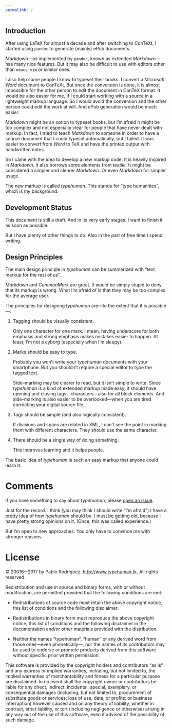 ```yaml
---
permalink: /
---
```


## Introduction

After using LaTeX for almost a decade and after switching to ConTeXt, I started using `pandoc` to generate (mainly) ePub documents.

_Markdown_—as implemented by `pandoc`, known as extended _Markdown_—has many nice features. But it may also be difficult to use with editors other than `emacs`, `vim` or similar ones.

I also help some people I know to typeset their books. I convert a _Microsoft Word_ document to ConTeXt. But once the conversion is done, it is almost impossible for the other person to edit the document in ConTeX format. It would be also easier for me, if I could start working with a source in a lightweight markup language. So I would avoid the conversion and the other person could edit the work at will. And ePub generation would be much easier.

_Markdown_ might be an option to typeset books. but I’m afraid it might be too complex and not especially clear for people that have never dealt with markup. In fact, I tried to teach _Markdown_ to someone in order to have a source document that I could typeset automatically, but I failed. It was easier to convert from _Word_ to TeX and have the printed output with handwritten notes.

So I came with the idea to develop a new markup code. It is heavily inspired in _Markdown_. It also borrows some elements from _textile_. It might be considered a simpler and clearer _Markdown_. Or even _Markdown_ for simpler usage.

The new markup is called _typehuman_. This stands for “type humanities”, which is my background.

## Development Status

This document is still a draft. And in its very early stages. I want to finish it as soon as possible.

But I have plenty of other things to do. Also in the part of free time I spend writing.

## Design Principles

The main design principle in _typehuman_ can be summarized with “text markup for the rest of us”.

_Markdown_ and _CommonMark_ are great. It would be simply stupid to deny that its markup is wrong. What I’m afraid of is that they may be too complex for the average user.

The principles for designing _typehuman_ are—to the extent that it is possible—:

1. Tagging should be visually consistent.

    Only one character for one mark. I mean, having underscore for both emphasis and strong emphasis makes mistakes easier to happen. At least, I’m not a cyborg (especially when I’m sleepy).

1. Marks should be easy to type.

    Probably you won’t write your _typehuman_ documents with your smartphone.
    But you shouldn’t require a special editor to type the tagged text.

    Side–marking may be clearer to read, but it isn’t simple to write. Since _typehuman_ is a kind of extended markup made easy, it should have opening and closing tags—characters—also for all block elements. And side–marking is also easier to be overlooked—when you are tired correcting your digital source file.

1. Tags should be simple (and also logically consistent).

    If divisions and spans are related in XML, I can’t see the point in marking them with different characters. They should use the same character.

1. There should be a single way of doing something.

	This improves learning and it helps people.

<!--
## On _Markdown_

_Markdown_—and also _CommonMark_—speak about the original “philosophy”. I’d rather avoid that word, since it isn’t exactly what happened to be called in ancient Greece φιλοσοφία. There are some basic issues that I want to discuss.

* publishable

code remains code. and is important that this is so.
-->
The basic idea of _typehuman_ is such an easy markup that anyone could learn it.

<!--
# Elements

# Inline elements

## Emphasis and strong emphasis

Emphasis and double emphasis should be marked with different

# Block elements

# The two basic rules

There are two basic rules that build

* A paragraph is marked by a blank line. This rule applies also to lists.

* Indentation requires two spaces.

# Code blocks

Code blocks are exclusively marked with three baticks

## Dashes

As in TeX, you get en–dash is printed from two single dashes (`--`) and em–dash is printed from three single dashes (`---`).
-->

# Comments

If you have something to say about _typehuman_, please [open an issue](https://github.com/ousia/typehuman/issues/new).

Just for the record. I think (you may think I should write “I’m afraid”) I have a pretty idea of how _typehuman_ should be. I must be getting old, because I have pretty strong opinions on it. (Once, this was called experience.)

But I’m open to new approaches. You only have to convince me with stronger reasons.

# License

© 20016--2017 by Pablo Rodríguez. <http://www.typehuman.tk>. All rights reserved.

Redistribution and use in source and binary forms, with or without modification, are permitted provided that the following conditions are met:

* Redistributions of source code must retain the above copyright notice, this list of conditions and the following disclaimer.

* Redistributions in binary form must reproduce the above copyright notice, this list of conditions and the following disclaimer in the documentation and/or other materials provided with the distribution.

* Neither the names “typehuman”, “human” or any derived word from those ones—even phonetically—, nor the names of its contributors may be used to endorse or promote products derived from this software without specific prior written permission.

This software is provided by the copyright holders and contributors “as is” and any express or implied warranties, including, but not limited to, the implied warranties of merchantability and fitness for a particular purpose are disclaimed. In no event shall the copyright owner or contributors be liable for any direct, indirect, incidental, special, exemplary, or consequential damages (including, but not limited to, procurement of substitute goods or services; loss of use, data, or profits; or business interruption) however caused and on any theory of liability, whether in contract, strict liability, or tort (including negligence or otherwise) arising in any way out of the use of this software, even if advised of the possibility of such damage.

<!-- Licensing terms are simple:

* You may use this specification in source or binary forms.

* Acknowledgement is required to its original author and this website: <http://www.typehuman.tk>.

* Redistribution is allowed, but it should contain the warning to check the latest version at <http://www.typehuman.tk>.

* You may modify this specification and redistribute it.

    But first, you must use a different name than _typehuman_ or _human_—or any derived word from those, even phonetically—.

    And you must
-->
